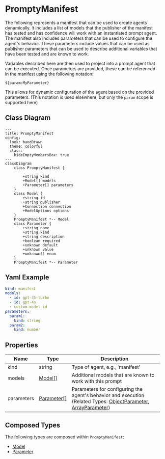 # PromptyManifest

The following represents a manifest that can be used to create agents dynamically.
It includes a list of models that the publisher of the manifest has tested and
has confidence will work with an instantiated prompt agent.
The manifest also includes parameters that can be used to configure the agent&#39;s behavior.
These parameters include values that can be used as publisher parameters that can
be used to describe additional variables that have been tested and are known to work.

Variables described here are then used to project into a prompt agent that can be executed.
Once parameters are provided, these can be referenced in the manifest using the following notation:

`${param:MyParameter}`

This allows for dynamic configuration of the agent based on the provided parameters.
(This notation is used elsewhere, but only the `param` scope is supported here)

## Class Diagram

```mermaid
---
title: PromptyManifest
config:
  look: handDrawn
  theme: colorful
  class:
    hideEmptyMembersBox: true
---
classDiagram
    class PromptyManifest {
      
        +string kind
        +Model[] models
        +Parameter[] parameters
    }
    class Model {
        +string id
        +string publisher
        +Connection connection
        +ModelOptions options
    }
    PromptyManifest *-- Model
    class Parameter {
        +string name
        +string kind
        +string description
        +boolean required
        +unknown default
        +unknown value
        +unknown[] enum
    }
    PromptyManifest *-- Parameter
```

## Yaml Example

```yaml
kind: manifest
models:
  - id: gpt-35-turbo
  - id: gpt-4o
  - custom-model-id
parameters:
  param1:
    kind: string
  param2:
    kind: number

```

## Properties

| Name | Type | Description |
| ---- | ---- | ----------- |
| kind | string | Type of agent, e.g., &#39;manifest&#39;  |
| models | [Model[]](Model.md) | Additional models that are known to work with this prompt  |
| parameters | [Parameter[]](Parameter.md) | Parameters for configuring the agent&#39;s behavior and execution (Related Types: [ObjectParameter](ObjectParameter.md), [ArrayParameter](ArrayParameter.md)) |

## Composed Types

The following types are composed within `PromptyManifest`:

- [Model](Model.md)
- [Parameter](Parameter.md)
